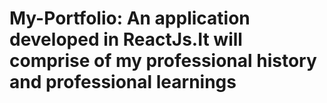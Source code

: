 # My-Portfolio: An application developed in ReactJs.It will comprise of my professional history and professional learnings
